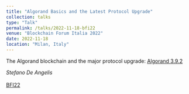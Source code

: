 ```yaml
---
title: "Algorand Basics and the Latest Protocol Upgrade"
collection: talks
type: "Talk"
permalink: /talks/2022-11-18-bfi22
venue: "Blockchain Forum Italia 2022"
date: 2022-11-18
location: "Milan, Italy"
---
```


The Algorand blockchain and the major protocol upgrade: [Algorand 3.9.2](https://github.com/algorand/go-algorand/releases/tag/v3.9.2-stable)

*Stefano De Angelis*<br/><br/>
[BFI22](https://www.blockchainforumitalia.com/en/)
